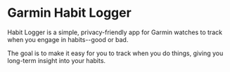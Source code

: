 ﻿# Garmin Habit Logger

Habit Logger is a simple, privacy-friendly app for Garmin watches to track when you engage in habits--good or bad.

The goal is to make it easy for you to track when you do things, giving you long-term insight into your habits.
